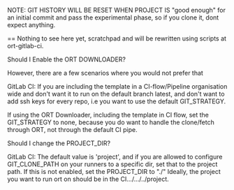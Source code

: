 <!--
SPDX-FileCopyrightText: 2022 Josef Andersson

SPDX-License-Identifier: MIT
-->
NOTE: GIT HISTORY WILL BE RESET WHEN PROJECT IS "good enough" for an initial commit and pass the experimental phase, so if you clone it, dont expect anything.

== Nothing to see here yet, scratchpad and will be rewritten using scripts at ort-gitlab-ci.




Should I Enable the ORT DOWNLOADER?


However, there are a few scenarios where you would not prefer that


GitLab CI:
If you are including the template in a CI-flow/Pipeline organisation wide and don't want it to run on the default branch latest, and don't want to add ssh keys for every repo, i.e you want to use the default GIT_STRATEGY.

If using the ORT Downloader, including the template in CI flow, set the GIT_STRATEGY to none, because you do want to handle the clone/fetch through ORT, not through the default CI pipe.

Should I change the PROJECT_DIR?

GitLab CI: The default value is 'project', and if you are allowed to configure GIT_CLONE_PATH on your runners to a specific dir, set that to the project path.
If this is not enabled, set the PROJECT_DIR to "./"
Ideally, the project you want to run ort on should be in the CI.../.../<default build dir>../project.

